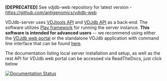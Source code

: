 **[DEPRECATED]** See vdjdb-web repository for latest version - https://github.com/antigenomics/vdjdb-web

VDJdb-server uses [VDJtools API](https://github.com/mikessh/vdjtools) and [VDJdb API](https://github.com/antigenomics/vdjdb-standalone) as a back-end. The software utilizes [Play framework](https://www.playframework.com/) for running the server instance. **This software is intended for advanced users** -- we recommend using either the [VDJdb web portal](https://vdjdb.cdr3.net) or the standalone VDJdb application with command line interface that can be found [here](https://github.com/antigenomics/vdjdb-standalone).

The documentation listing local server installation and setup, as well as the rest API for VDJdb web portal can be accessed via ReadTheDocs, just click below

[![Documentation Status](https://readthedocs.org/projects/vdjdb-server-api/badge/?version=latest)](http://vdjdb-server-api.readthedocs.io/en/latest/?badge=latest)
